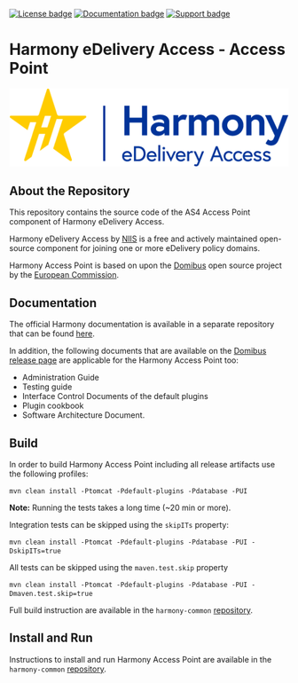 
[![License badge](https://img.shields.io/badge/license-EUPL-blue.svg)](LICENSE.md)
[![Documentation badge](https://img.shields.io/badge/docs-latest-brightgreen.svg)](https://github.com/nordic-institute/harmony-common/tree/main/doc)
[![Support badge]( https://img.shields.io/badge/support-sof-yellowgreen.svg)](https://edelivery.digital/contact)

# Harmony eDelivery Access - Access Point

![Harmony eDelivery Access logo](harmony-logo.png)

## About the Repository

This repository contains the source code of the AS4 Access Point component of Harmony eDelivery Access. 

Harmony eDelivery Access by [NIIS](https://niis.org) is a free and actively maintained open-source component for joining one or more eDelivery policy domains.

Harmony Access Point is based on upon the [Domibus](https://ec.europa.eu/cefdigital/code/projects/EDELIVERY/repos/domibus/) open source project by the [European Commission](https://ec.europa.eu/). 

## Documentation

The official Harmony documentation is available in a separate repository that can be found [here](https://github.com/nordic-institute/harmony-common/).

In addition, the following documents that are available on the [Domibus release page](https://ec.europa.eu/cefdigital/wiki/display/CEFDIGITAL/Domibus) are applicable for the Harmony Access Point too:

 * Administration Guide 
 * Testing guide
 * Interface Control Documents of the default plugins
 * Plugin cookbook 
 * Software Architecture Document.

## Build

In order to build Harmony Access Point including all release artifacts use the following profiles:

    mvn clean install -Ptomcat -Pdefault-plugins -Pdatabase -PUI 

**Note:** Running the tests takes a long time (~20 min or more).

Integration tests can be skipped using the `skipITs` property:

    mvn clean install -Ptomcat -Pdefault-plugins -Pdatabase -PUI -DskipITs=true

All tests can be skipped using the `maven.test.skip` property

    mvn clean install -Ptomcat -Pdefault-plugins -Pdatabase -PUI -Dmaven.test.skip=true

Full build instruction are available in the `harmony-common` [repository](https://github.com/nordic-institute/harmony-common/).

## Install and Run

Instructions to install and run Harmony Access Point are available in the `harmony-common` [repository](https://github.com/nordic-institute/harmony-common/).
